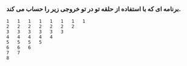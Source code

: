 ### برنامه ای که با استفاده از حلقه تو در تو خروجی زیر را حساب می کند.

```
1   1   1   1   1   1   1   1
2   2   2   2   2   2   2
3   3   3   3   3   3
4   4   4   4   4   
5   5   5   5
6   6   6
7   7   
8
```